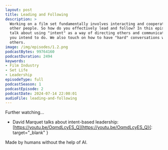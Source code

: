 ```yaml
---
layout: post
title: Leading and Following
description: >
  Working on a film set fundamentally involves interacting and cooperating with 
  other people. So how do you effectively lead and follow? In this episode we 
  talk about using "intent" as a way of directing others and communicating what
  you intend to do. We also touch on how to have "hard" conversations with
  others.
image: /img/episodes/1.2.png
podcastBytes: 99764160
podcastDuration: 2494
keywords:
- Film Industry
- Set Life
- Leadership
episodeType: full
podcastSeason: 1
podcastEpisode: 2
podcastDate: 2024-07-14 22:00:01
audioFile: leading-and-following
---
```


Further watching...

- David Marquet talks about intent-based leadership: [https://youtu.be/OqmdLcyES_Q](https://youtu.be/OqmdLcyES_Q){: target="_blank" }

Made by humans without the help of AI.